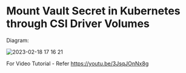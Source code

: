 # Mount Vault Secret in Kubernetes through CSI Driver Volumes 

Diagram:

![2023-02-18 17 16 21](https://user-images.githubusercontent.com/55323295/219852323-75828fec-9834-4516-bf48-a2c3222f26fe.jpeg)


For Video Tutorial - Refer
https://youtu.be/3JsqJOnNx8g
